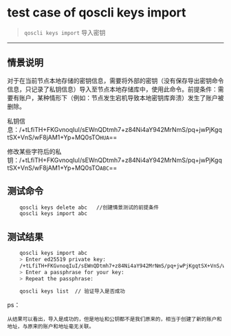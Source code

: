 # test case of qoscli keys import

> `qoscli keys import` 导入密钥

---

## 情景说明

对于在当前节点本地存储的密钥信息，需要将外部的密钥（没有保存导出密钥命令信息，只记录了私钥信息）导入至节点本地存储库中，使用此命令。前提条件：需要有账户，某种情形下（例如：节点发生宕机导致本地密钥库奔溃）发生了账户被删除。

私钥信息：/+tLfiTH+FKGvnoqIuI/sEWnQDtmh7+z84Ni4aY942MrNmS/pq+jwPjKgqtSX+VnS/wF8jAM1+Yp+MQ0sTO`HUA`==

修改某些字符后的私钥：/+tLfiTH+FKGvnoqIuI/sEWnQDtmh7+z84Ni4aY942MrNmS/pq+jwPjKgqtSX+VnS/wF8jAM1+Yp+MQ0sTO`ABC`==

## 测试命令

```bash
    qoscli keys delete abc   //创建情景测试的前提条件
    qoscli keys import abc
```

## 测试结果
```bash
    qoscli keys import abc
    > Enter ed25519 private key:
    /+tLfiTH+FKGvnoqIuI/sEWnQDtmh7+z84Ni4aY942MrNmS/pq+jwPjKgqtSX+VnS/wF8jAM1+Yp+MQ0sTOABC==
    > Enter a passphrase for your key:
    > Repeat the passphrase:

    qoscli keys list  // 验证导入是否成功
```
ps：

    从结果可以看出，导入是成功的，但是地址和公钥都不是我们原来的，相当于创建了新的账户和地址，与原来的账户和地址毫无关联。
